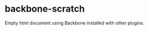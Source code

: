 backbone-scratch
================

Empty html document using Backbone installed with other plugins.

